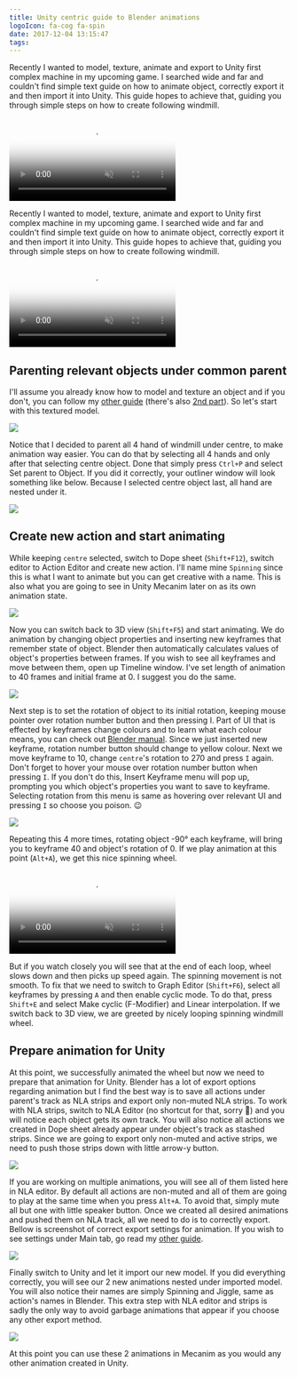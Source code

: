 ```yaml
---
title: Unity centric guide to Blender animations
logoIcon: fa-cog fa-spin
date: 2017-12-04 13:15:47
tags:
---
```



Recently I wanted to model, texture, animate and export to Unity first complex machine in my upcoming game. I searched wide and far and couldn't find simple text guide on how to animate object, correctly export it and then import it into Unity. This guide hopes to achieve that, guiding you through simple steps on how to create following windmill.

<video poster="/2017/12/04/animation-blender-and-unity/2017-12-04 11-06-24.png" preload="auto" autoplay="autoplay" muted="muted" loop="loop" webkit-playsinline="">
		<source src="/2017/12/04/animation-blender-and-unity/2017-12-04 11-06-24.mp4" type="video/mp4">
</video>

<!-- more -->

Recently I wanted to model, texture, animate and export to Unity first complex machine in my upcoming game. I searched wide and far and couldn't find simple text guide on how to animate object, correctly export it and then import it into Unity. This guide hopes to achieve that, guiding you through simple steps on how to create following windmill.

<video poster="/2017/12/04/animation-blender-and-unity/2017-12-04 11-06-24.png" preload="auto" autoplay="autoplay" muted="muted" loop="loop" webkit-playsinline="">
		<source src="/2017/12/04/animation-blender-and-unity/2017-12-04 11-06-24.mp4" type="video/mp4">
</video>

## Parenting relevant objects under common parent

I'll assume you already know how to model and texture an object and if you don't, you can follow my [other guide](/2017/11/13/Texturing-and-UV-mapping/) (there's also [2nd part](/2017/11/14/Importing-Blender-models-into-Unity/)). So let's start with this textured model.


![](step1.png)

Notice that I decided to parent all 4 hand of windmill under centre, to make animation way easier. You can do that by selecting all 4 hands and only after that selecting centre object. Done that simply press `Ctrl+P` and select Set parent to Object. If you did it correctly, your outliner window will look something like below. Because I selected centre object last, all hand are nested under it.  

![](step2.png)

## Create new action and start animating

While keeping `centre` selected, switch to Dope sheet (`Shift+F12`), switch editor to Action Editor and create new action. I'll name mine `Spinning` since this is what I want to animate but you can get creative with a name. This is also what you are going to see in Unity Mecanim later on as its own animation state.

![](step3.png)

Now you can switch back to 3D view (`Shift+F5`) and start animating. We do animation by changing object properties and inserting new keyframes that remember state of object. Blender then automatically calculates values of object's properties between frames. If you wish to see all keyframes and move between them, open up Timeline window. I've set length of animation to 40 frames and initial frame at 0. I suggest you do the same.

![](step4.png)

Next step is to set the rotation of object to its initial rotation, keeping mouse pointer over rotation number button and then pressing I. Part of UI that is effected by keyframes change colours and to learn what each colour means, you can check out [Blender manual](https://docs.blender.org/manual/en/dev/animation/introduction.html#state-colors). Since we just inserted new keyframe, rotation number button should change to yellow colour. Next we move keyframe to 10, change `centre`'s rotation to 270 and press `I` again. Don't forget to hover your mouse over rotation number button when pressing `I`. If you don't do this, Insert Keyframe menu will pop up, prompting you which object's properties you want to save to keyframe. Selecting rotation from this menu is same as hovering over relevant UI and pressing `I` so choose you poison. 😉 

![](step5.png)

Repeating this 4 more times, rotating object -90° each keyframe, will bring you to keyframe 40 and object's rotation of 0. If we play animation at this point (`Alt+A`), we get this nice spinning wheel. 

<video poster="/2017/12/04/animation-blender-and-unity/2017-12-04 12-11-53.png" preload="auto" autoplay="autoplay" muted="muted" loop="loop" webkit-playsinline="">
		<source src="/2017/12/04/animation-blender-and-unity/2017-12-04 12-11-53.mp4" type="video/mp4">
</video>

But if you watch closely you will see that at the end of each loop, wheel slows down and then picks up speed again. The spinning movement is not smooth. To fix that we need to switch to Graph Editor (`Shift+F6`), select all keyframes by pressing `A` and then enable cyclic mode. To do that, press `Shift+E` and select Make cyclic (F-Modifier) and Linear interpolation. If we switch back to 3D view, we are greeted by nicely looping spinning windmill wheel.

## Prepare animation for Unity

At this point, we successfully animated the wheel but now we need to prepare that animation for Unity. Blender has a lot of export options regarding animation but I find the best way is to save all actions under parent's track as NLA strips and export only non-muted NLA strips. To work with NLA strips, switch to NLA Editor (no shortcut for that, sorry 🙁) and you will notice each object gets its own track. You will also notice all actions we created in Dope sheet already appear under object's track as stashed strips. Since we are going to export only non-muted and active strips, we need to push those strips down with little arrow-y button.

![](step6.png)

If you are working on multiple animations, you will see all of them listed here in NLA editor. By default all actions are non-muted and all of them are going to play at the same time when you press `Alt+A`. To avoid that, simply mute all but one with little speaker button. Once we created all desired animations and pushed them on NLA track, all we need to do is to correctly export. Bellow is screenshot of correct export settings for animation. If you wish to see settings under Main tab, go read my [other guide](/2017/11/14/Importing-Blender-models-into-Unity/). 

![](step7.png)

Finally switch to Unity and let it import our new model. If you did everything correctly, you will see our 2 new animations nested under imported model. You will also notice their names are simply Spinning and Jiggle, same as action's names in Blender. This extra step with NLA editor and strips is sadly the only way to avoid garbage animations that appear if you choose any other export method.

![](step8.png)

At this point you can use these 2 animations in Mecanim as you would any other animation created in Unity. 